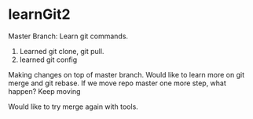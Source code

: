 # learnGit2
Master Branch: Learn git commands. 
1. Learned git clone, git pull. 
2. learned git config

Making changes on top of master branch. 
Would like to learn more on git merge and git rebase. 
If we move repo master one more step, what happen?
Keep moving

Would like to try merge again with tools. 
